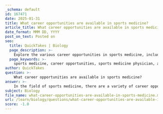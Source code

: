 ```yaml
---
_schema: default
id: 167471
date: 2025-01-31
title: What career opportunities are available in sports medicine?
article_title: What career opportunities are available in sports medicine?
date_format: MMM DD, YYYY
post_on_text: Posted on
seo:
  title: QuickTakes | Biology
  page_description: >-
    Explore the various career opportunities in sports medicine, including roles such as sports medicine physician, athletic trainer, physical therapist, and more, along with insights into preparation and networking within the field.
  page_keywords: >-
    sports medicine, career opportunities, sports medicine physician, athletic trainer, physical therapist, exercise physiologist, sports nutritionist, sports psychologist, rehabilitation specialist, biomechanist, sports scientist, strength conditioning coach, health wellness coach, research, education, administration, internships, networking
author: QuickTakes
question: >-
    What career opportunities are available in sports medicine?
answer: >-
    In the field of sports medicine, there are a variety of career opportunities available for individuals interested in the intersection of healthcare and athletics. Here are some of the primary career paths:\n\n1. **Sports Medicine Physician**: These are medical doctors who specialize in the diagnosis and treatment of sports-related injuries. They often work with athletes to help them recover from injuries and improve their performance.\n\n2. **Athletic Trainer**: Athletic trainers are healthcare professionals who work with athletes to prevent, diagnose, and treat sports injuries. They often work in schools, colleges, and professional sports teams.\n\n3. **Physical Therapist**: Physical therapists help patients recover from injuries and improve their physical function. In sports medicine, they often work with athletes to rehabilitate injuries and enhance performance.\n\n4. **Exercise Physiologist**: These professionals study the body’s responses to physical activity and develop exercise programs to improve athletic performance and overall health.\n\n5. **Sports Nutritionist/Dietitian**: Sports nutritionists specialize in the dietary needs of athletes, helping them optimize their nutrition for performance and recovery.\n\n6. **Sports Psychologist**: Sports psychologists focus on the mental aspects of athletic performance, helping athletes manage stress, anxiety, and motivation.\n\n7. **Rehabilitation Specialist**: These professionals work with injured athletes to develop rehabilitation programs that facilitate recovery and return to sport.\n\n8. **Biomechanist**: Biomechanists study the mechanics of human movement, often using their expertise to improve athletic performance and reduce injury risk.\n\n9. **Sports Scientist**: Sports scientists conduct research and apply scientific principles to improve athletic performance, often working with teams or organizations to analyze performance data.\n\n10. **Strength and Conditioning Coach**: These coaches design and implement training programs to enhance athletic performance, focusing on strength, speed, and agility.\n\n11. **Sports Official/Referee**: While not directly involved in medicine, sports officials play a crucial role in ensuring the safety of athletes during competitions.\n\n12. **Health and Wellness Coach**: These coaches work with individuals to promote overall health and wellness, which can include physical fitness, nutrition, and lifestyle changes.\n\nIn addition to these roles, there are opportunities in research, education, and administration within sports medicine. Engaging in real-world experiences, such as internships and workshops, can be crucial for students aspiring to enter this field, as highlighted in the gathered information regarding career preparation and exploration activities. Networking with professionals and attending relevant conferences can also provide valuable insights and opportunities in sports medicine.
subject: Biology
file_name: what-career-opportunities-are-available-in-sports-medicine.md
url: /learn/biology/questions/what-career-opportunities-are-available-in-sports-medicine
score: -1.0
---
```


&nbsp;